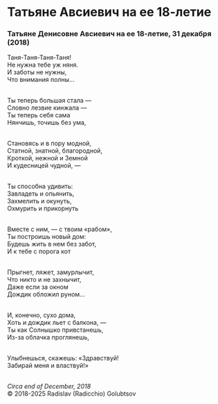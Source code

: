<style>p{text-align:left}</style>
# Татьяне Авсиевич на ее 18-летие

### Татьяне Денисовне Авсиевич на ее 18-летие, 31 декабря (2018)

Таня-Таня-Таня-Таня!<br />
Не нужна тебе уж няня.<br />
И заботы не нужны,<br />
Что внимания полны...

<br />Ты теперь большая стала &mdash;<br />
Словно лезвие кинжала &mdash;<br />
Ты теперь себя сама<br />
Нянчишь, точишь без ума,

<br />Становясь и в пору модной,<br />
Статной, знатной, благородной,<br />
Кроткой, нежной и Земной<br />
И кудесницей чудной, &mdash;

<br />Ты способна удивить:<br />
Завладеть и опьянить,<br />
Захмелить и окунуть,<br />
Охмурить и прикорнуть

<br />Вместе с ним, &mdash; с твоим &laquo;рабом&raquo;,<br />
Ты построишь новый дом:<br />
Будешь жить в нем без забот,<br />
И к тебе с порога кот

<br />Прыгнет, ляжет, замурлычит,<br />
Что никто и не захнычит,<br />
Даже если за окном<br />
Дождик обложил руном...

<br />И, конечно, сухо дома,<br />
Хоть и дождик льет с балкона, &mdash;<br />
Ты как Солнышко привстанешь,<br />
Из-за облачка проглянешь,

<br />Улыбнешься, скажешь: &laquo;Здравствуй!<br />
Забирай меня и властвуй!&raquo;

<br />*Circa end of December, 2018*<br />
&copy; 2018-2025 Radislav (Radicchio) Golubtsov
